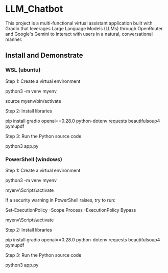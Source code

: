 # LLM_Chatbot
This project is a multi-functional virtual assistant application built with Gradio that leverages Large Language Models (LLMs) through OpenRouter and Google's Gemini to interact with users in a natural, conversational manner.

## Install and Demonstrate
### WSL (ubuntu)
Step 1: Create a virtual environment 

python3 -m venv myenv

source myenv/bin/activate

Step 2: Install libraries

pip install gradio openai==0.28.0 python-dotenv requests beautifulsoup4 pymupdf

Step 3: Run the Python source code

python3 app.py

### PowerShell (windows)
Step 1: Create a virtual environment 

python3 -m venv myenv

myenv\Scripts\activate

If a security warning in PowerShell raises, try to run:

Set-ExecutionPolicy -Scope Process -ExecutionPolicy Bypass

myenv\Scripts\activate

Step 2: Install libraries

pip install gradio openai==0.28.0 python-dotenv requests beautifulsoup4 pymupdf

Step 3: Run the Python source code

python3 app.py



